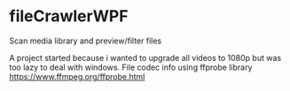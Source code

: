 # fileCrawlerWPF
Scan media library and preview/filter files

A project started because i wanted to upgrade all videos to 1080p but was too lazy to deal with windows.
File codec info using ffprobe library https://www.ffmpeg.org/ffprobe.html
